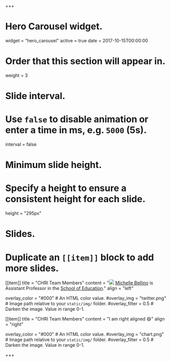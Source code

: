 +++
# Hero Carousel widget.
widget = "hero_carousel"
active = true
date = 2017-10-15T00:00:00

# Order that this section will appear in.
weight = 3

# Slide interval.
# Use `false` to disable animation or enter a time in ms, e.g. `5000` (5s).
interval = false

# Minimum slide height.
# Specify a height to ensure a consistent height for each slide.
height = "295px"

# Slides.
# Duplicate an `[[item]]` block to add more slides.
[[item]]
  title = "CHRI Team Members"
  content = "<img src = "https://hopeful-meninsky-348e1c.netlify.com/img/team/bellino.png" style="display: inline"> [Michelle Bellino](http://michellejbellino.com/) is Assistant Professor in the [School of Education](http://www.soe.umich.edu/)."
  align = "left"

  overlay_color = "#000"  # An HTML color value.
  #overlay_img = "twitter.png"  # Image path relative to your `static/img/` folder.
  #overlay_filter = 0.5  # Darken the image. Value in range 0-1.



[[item]]
  title = "CHRI Team Members"
  content = "I am right aligned :smile:"
  align = "right"

  overlay_color = "#000"  # An HTML color value.
  #overlay_img = "chart.png"  # Image path relative to your `static/img/` folder.
  #overlay_filter = 0.5  # Darken the image. Value in range 0-1.

+++
